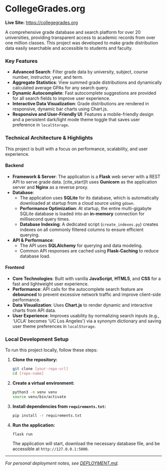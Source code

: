 # CollegeGrades.org

**Live Site:** https://collegegrades.org

A comprehensive grade database and search platform for over 20 universities, providing transparent access to academic records from over one million classes. This project was developed to make grade distribution data easily searchable and accessible to students and faculty.

### Key Features

* **Advanced Search**: Filter grade data by university, subject, course number, instructor, year, and term.
* **Aggregate Statistics**: View summed grade distributions and dynamically calculated average GPAs for any search query.
* **Dynamic Autocomplete**: Fast autocomplete suggestions are provided for all search fields to improve user experience.
* **Interactive Data Visualization**: Grade distributions are rendered in responsive, dynamic bar charts using Chart.js.
* **Responsive and User-Friendly UI**: Features a mobile-friendly design and a persistent dark/light mode theme toggle that saves user preference in `localStorage`.

### Technical Architecture & Highlights

This project is built with a focus on performance, scalability, and user experience.

#### Backend

* **Framework & Server**: The application is a **Flask** web server with a REST API to serve grade data. [cite_start]It uses **Gunicorn** as the application server and **Nginx** as a reverse proxy.
* **Database**:
    * The application uses **SQLite** for its database, which is automatically downloaded at startup from a cloud source using `gdown`.
    * **Performance Optimization**: At startup, the entire multi-gigabyte SQLite database is loaded into an **in-memory** connection for millisecond query times.
    * **Database Indexing**: A dedicated script (`create_indexes.py`) creates indexes on all commonly filtered columns to ensure efficient querying.
* **API & Performance**:
    * The API uses **SQLAlchemy** for querying and data modeling.
    * Common API responses are cached using **Flask-Caching** to reduce database load.

#### Frontend

* **Core Technologies**: Built with vanilla **JavaScript**, **HTML5**, and **CSS** for a fast and lightweight user experience.
* **Performance**: API calls for the autocomplete search feature are **debounced** to prevent excessive network traffic and improve client-side performance.
* **Data Visualization**: Uses **Chart.js** to render dynamic and interactive charts from API data.
* **User Experience**: Improves usability by normalizing search inputs (e.g., 'UCLA' becomes 'UC Los Angeles') via a synonym dictionary and saving user theme preferences in `localStorage`.

### Local Development Setup

To run this project locally, follow these steps:

1.  **Clone the repository:**
    ```bash
    git clone [your-repo-url]
    cd [repo-name]
    ```
2.  **Create a virtual environment:**
    ```bash
    python3 -m venv venv
    source venv/bin/activate
    ```
3.  **Install dependencies from `requirements.txt`:**
    ```bash
    pip install -r requirements.txt
    ```
4.  **Run the application:**
    ```bash
    flask run
    ```
    The application will start, download the necessary database file, and be accessible at `http://127.0.0.1:5000`.

***

*For personal deployment notes, see [DEPLOYMENT.md](DEPLOYMENT.md).*
